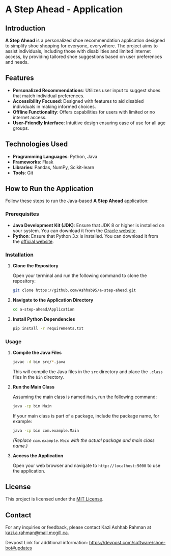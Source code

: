 
# A Step Ahead - Application

## Introduction

**A Step Ahead** is a personalized shoe recommendation application designed to simplify shoe shopping for everyone, everywhere. The project aims to assist individuals, including those with disabilities and limited internet access, by providing tailored shoe suggestions based on user preferences and needs.

## Features

- **Personalized Recommendations**: Utilizes user input to suggest shoes that match individual preferences.
- **Accessibility Focused**: Designed with features to aid disabled individuals in making informed choices.
- **Offline Functionality**: Offers capabilities for users with limited or no internet access.
- **User-Friendly Interface**: Intuitive design ensuring ease of use for all age groups.

## Technologies Used

- **Programming Languages**: Python, Java
- **Frameworks**: Flask
- **Libraries**: Pandas, NumPy, Scikit-learn
- **Tools**: Git

## How to Run the Application

Follow these steps to run the Java-based **A Step Ahead** application:

### Prerequisites

- **Java Development Kit (JDK)**: Ensure that JDK 8 or higher is installed on your system. You can download it from the [Oracle website](https://www.oracle.com/java/technologies/downloads/).
- **Python**: Ensure that Python 3.x is installed. You can download it from the [official website](https://www.python.org/downloads/).

### Installation

1. **Clone the Repository**

   Open your terminal and run the following command to clone the repository:

   ```bash
   git clone https://github.com/Ashhab95/a-step-ahead.git
   ```

2. **Navigate to the Application Directory**

   ```bash
   cd a-step-ahead/Application
   ```

3. **Install Python Dependencies**

   ```bash
   pip install -r requirements.txt
   ```

### Usage

1. **Compile the Java Files**

   ```bash
   javac -d bin src/*.java
   ```

   This will compile the Java files in the `src` directory and place the `.class` files in the `bin` directory.

2. **Run the Main Class**

   Assuming the main class is named `Main`, run the following command:

   ```bash
   java -cp bin Main
   ```

   If your main class is part of a package, include the package name, for example:

   ```bash
   java -cp bin com.example.Main
   ```

   *(Replace `com.example.Main` with the actual package and main class name.)*

3. **Access the Application**

   Open your web browser and navigate to `http://localhost:5000` to use the application.

## License

This project is licensed under the [MIT License](LICENSE).

## Contact

For any inquiries or feedback, please contact Kazi Ashhab Rahman at [kazi.a.rahman@mail.mcgill.ca](mailto:kazi.a.rahman@mail.mcgill.ca).

Devpost Link for additional information: https://devpost.com/software/shoe-bot#updates

